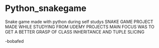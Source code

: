 # Python_snakegame
Snake game made with python during self studys
SNAKE GAME PROJECT MADE WHILE STUDYING FROM UDEMY
PROJECTS MAIN FOCUS WAS TO GET A BETTER GRASP OF CLASS INHERITANCE AND TUPLE SLICING

-bobafed
